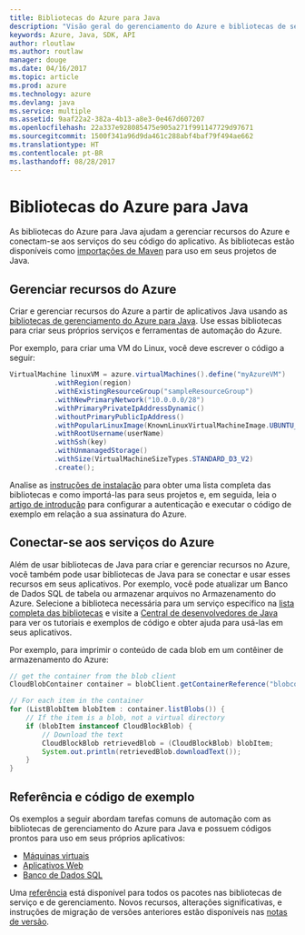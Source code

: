 ```yaml
---
title: Bibliotecas do Azure para Java
description: "Visão geral do gerenciamento do Azure e bibliotecas de serviço para Java"
keywords: Azure, Java, SDK, API
author: rloutlaw
ms.author: routlaw
manager: douge
ms.date: 04/16/2017
ms.topic: article
ms.prod: azure
ms.technology: azure
ms.devlang: java
ms.service: multiple
ms.assetid: 9aaf22a2-382a-4b13-a8e3-0e467d607207
ms.openlocfilehash: 22a337e928085475e905a271f991147729d97671
ms.sourcegitcommit: 1500f341a96d9da461c288abf4baf79f494ae662
ms.translationtype: HT
ms.contentlocale: pt-BR
ms.lasthandoff: 08/28/2017
---
```

# <a name="azure-libraries-for-java"></a>Bibliotecas do Azure para Java

As bibliotecas do Azure para Java ajudam a gerenciar recursos do Azure e conectam-se aos serviços do seu código do aplicativo. As bibliotecas estão disponíveis como [importações de Maven](java-sdk-azure-install.md) para uso em seus projetos de Java. 

## <a name="manage-azure-resources"></a>Gerenciar recursos do Azure

Criar e gerenciar recursos do Azure a partir de aplicativos Java usando as [bibliotecas de gerenciamento do Azure para Java](java-sdk-azure-get-started.md). Use essas bibliotecas para criar seus próprios serviços e ferramentas de automação do Azure. 

Por exemplo, para criar uma VM do Linux, você deve escrever o código a seguir:

```java
VirtualMachine linuxVM = azure.virtualMachines().define("myAzureVM")
           .withRegion(region)
           .withExistingResourceGroup("sampleResourceGroup")
           .withNewPrimaryNetwork("10.0.0.0/28")
           .withPrimaryPrivateIpAddressDynamic()
           .withoutPrimaryPublicIpAddress()
           .withPopularLinuxImage(KnownLinuxVirtualMachineImage.UBUNTU_SERVER_16_04_LTS)
           .withRootUsername(userName)
           .withSsh(key)
           .withUnmanagedStorage()
           .withSize(VirtualMachineSizeTypes.STANDARD_D3_V2)
           .create();
 ```

Analise as [instruções de instalação](java-sdk-azure-install.md) para obter uma lista completa das bibliotecas e como importá-las para seus projetos e, em seguida, leia o [artigo de introdução](java-sdk-azure-get-started.md) para configurar a autenticação e executar o código de exemplo em relação a sua assinatura do Azure. 

## <a name="connect-to-azure-services"></a>Conectar-se aos serviços do Azure

Além de usar bibliotecas de Java para criar e gerenciar recursos no Azure, você também pode usar bibliotecas de Java para se conectar e usar esses recursos em seus aplicativos. Por exemplo, você pode atualizar um Banco de Dados SQL de tabela ou armazenar arquivos no Armazenamento do Azure. Selecione a biblioteca necessária para um serviço específico na [lista completa das bibliotecas](java-sdk-azure-install.md) e visite a [Central de desenvolvedores de Java](https://azure.microsoft.com/develop/java/) para ver os tutoriais e exemplos de código e obter ajuda para usá-las em seus aplicativos.

Por exemplo, para imprimir o conteúdo de cada blob em um contêiner de armazenamento do Azure:

```java
// get the container from the blob client
CloudBlobContainer container = blobClient.getContainerReference("blobcontainer");

// For each item in the container
for (ListBlobItem blobItem : container.listBlobs()) {
    // If the item is a blob, not a virtual directory
    if (blobItem instanceof CloudBlockBlob) {
        // Download the text
        CloudBlockBlob retrievedBlob = (CloudBlockBlob) blobItem;
        System.out.println(retrievedBlob.downloadText());
    }
}
```

## <a name="sample-code-and-reference"></a>Referência e código de exemplo

Os exemplos a seguir abordam tarefas comuns de automação com as bibliotecas de gerenciamento do Azure para Java e possuem códigos prontos para uso em seus próprios aplicativos:

- [Máquinas virtuais](java-sdk-azure-virtual-machine-samples.md)
- [Aplicativos Web](java-sdk-azure-web-apps-samples.md)
- [Banco de Dados SQL](java-sdk-azure-sql-database-samples.md)
   
Uma [referência](https://docs.microsoft.com/java/api) está disponível para todos os pacotes nas bibliotecas de serviço e de gerenciamento. Novos recursos, alterações significativas, e instruções de migração de versões anteriores estão disponíveis nas [notas de versão](java-sdk-azure-release-notes.md).